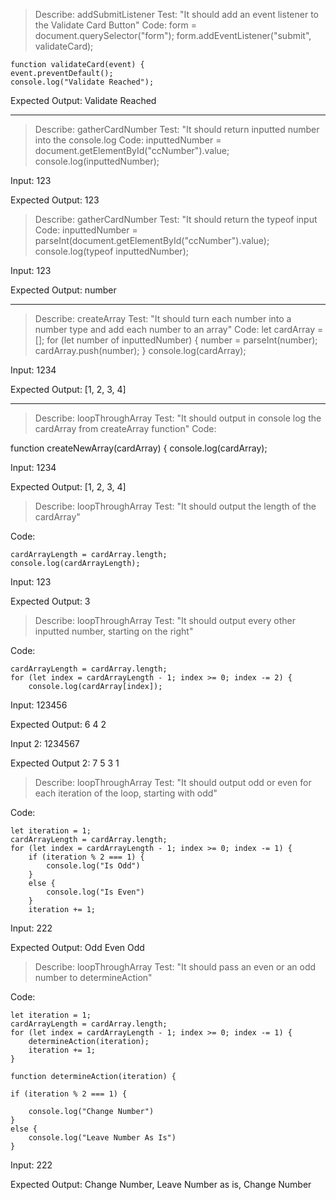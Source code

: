 > Describe: addSubmitListener
Test: "It should add an event listener to the Validate Card Button"
Code: 
    form = document.querySelector("form");
    form.addEventListener("submit", validateCard);

    function validateCard(event) {
    event.preventDefault();
    console.log("Validate Reached");

Expected Output: Validate Reached

______

> Describe: gatherCardNumber
Test: "It should return inputted number into the console.log
Code: 
    inputtedNumber = document.getElementById("ccNumber").value;
    console.log(inputtedNumber);

Input: 123

Expected Output: 123

> Describe: gatherCardNumber
Test: "It should return the typeof input
Code: 
    inputtedNumber = parseInt(document.getElementById("ccNumber").value);
    console.log(typeof inputtedNumber);

Input: 123

Expected Output: number

_____

> Describe: createArray
Test: "It should turn each number into a number type and add each number to an array"
Code: 
    let cardArray = [];
    for (let number of inputtedNumber) {
        number = parseInt(number);
        cardArray.push(number);
    }
    console.log(cardArray);

Input: 1234

Expected Output: [1, 2, 3, 4]



_____

> Describe: loopThroughArray
Test: "It should output in console log the cardArray from createArray function"
Code: 

function createNewArray(cardArray) {
    console.log(cardArray);

Input: 1234

Expected Output: [1, 2, 3, 4]


> Describe: loopThroughArray
Test: "It should output the length of the cardArray"

Code: 

    cardArrayLength = cardArray.length;
    console.log(cardArrayLength);

Input: 123

Expected Output: 3

> Describe: loopThroughArray
Test: "It should output every other inputted number, starting on the right"

Code: 

    cardArrayLength = cardArray.length;
    for (let index = cardArrayLength - 1; index >= 0; index -= 2) {
        console.log(cardArray[index]);

Input: 123456

Expected Output: 6 4 2

Input 2: 1234567

Expected Output 2: 7 5 3 1


> Describe: loopThroughArray
Test: "It should output odd or even for each iteration of the loop, starting with odd"

Code: 

    let iteration = 1;
    cardArrayLength = cardArray.length;
    for (let index = cardArrayLength - 1; index >= 0; index -= 1) {
        if (iteration % 2 === 1) {
            console.log("Is Odd")
        }
        else {
            console.log("Is Even")
        }
        iteration += 1;

Input: 222

Expected Output: Odd Even Odd

> Describe: loopThroughArray
Test: "It should pass an even or an odd number to determineAction"

Code: 

    let iteration = 1;
    cardArrayLength = cardArray.length;
    for (let index = cardArrayLength - 1; index >= 0; index -= 1) {
        determineAction(iteration);
        iteration += 1;
    }

    function determineAction(iteration) {

    if (iteration % 2 === 1) {

        console.log("Change Number")
    }
    else {
        console.log("Leave Number As Is")
    }

Input: 222

Expected Output: Change Number, Leave Number as is, Change Number

